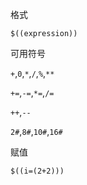 格式

```
$((expression))
```

可用符号

`+`,`0`,`*`,`/`,`%`,`**`

`+=`,`-=`,`*=`,`/=`

`++`,`--`

`2#`,`8#`,`10#`,`16#`

赋值

```
$((i=(2+2)))
```

